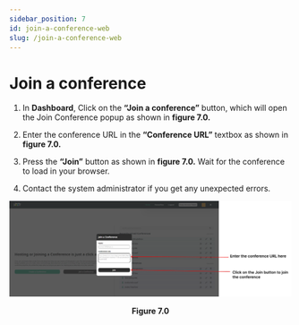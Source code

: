 ```yaml
---
sidebar_position: 7
id: join-a-conference-web
slug: /join-a-conference-web
---
```


# Join a conference

1. In **Dashboard**, Click on the **“Join a conference”** button, which will open the Join Conference popup as shown in **figure 7.0.**

2. Enter the conference URL in the **“Conference URL”** textbox as shown in **figure 7.0.**

3. Press the **“Join”** button as shown in **figure 7.0.** Wait for the conference to load in your browser.

4. Contact the system administrator if you get any unexpected errors.

![Figure 7.0](/img/Figure7.0web.png)
<center><b>Figure 7.0</b></center>